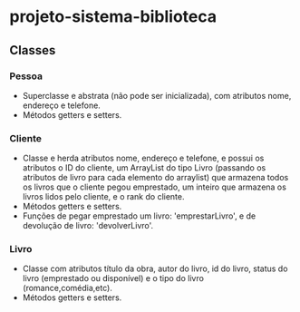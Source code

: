 # projeto-sistema-biblioteca
## Classes
### Pessoa
- Superclasse e abstrata (não pode ser inicializada), com atributos nome, endereço e telefone.
- Métodos getters e setters.
### Cliente
- Classe e herda atributos nome, endereço e telefone, e possui os atributos o ID do cliente, um ArrayList do tipo Livro (passando os atributos de livro para cada elemento do arraylist) que armazena todos os livros que o cliente pegou emprestado, um inteiro que armazena os livros lidos pelo cliente, e o rank do cliente.
- Métodos getters e setters.
- Funções de pegar emprestado um livro: 'emprestarLivro', e de devolução de livro: 'devolverLivro'.
### Livro
- Classe com atributos título da obra, autor do livro, id do livro, status do livro (emprestado ou disponível) e o tipo do livro (romance,comédia,etc).
- Métodos getters e setters.
  
